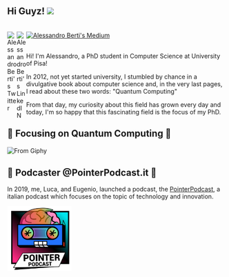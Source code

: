 ## Hi Guyz! <img src="https://media.giphy.com/media/hvRJCLFzcasrR4ia7z/giphy.gif" width="25px">

<br/>

 <a href="https://medium.com/@Brotherhood94">
  <img alt="Alessandro Berti's Medium" src="https://img.shields.io/badge/medium-%2312100E.svg?&style=for-the-badge&logo=medium&logoColor=white" height=25>
</a>
<a href="https://twitter.com/Attibro">
  <img align="left" alt="Alessandro Berti's Twitter" width="22px" src="https://raw.githubusercontent.com/peterthehan/peterthehan/master/assets/twitter.svg" />
</a>
<a href="https://www.linkedin.com/in/aleberti/">
  <img align="left" alt="Alessandro Berti's LinkedIN" width="22px" src="https://raw.githubusercontent.com/peterthehan/peterthehan/master/assets/linkedin.svg" />
</a>

<br/>
<br/>

Hi! I'm Alessandro, a PhD student in Computer Science at University of Pisa! <br/>

In 2012, not yet started university, I stumbled by chance in a divulgative book about computer science and, in the very last pages, I read about these two words:
"Quantum Computing" <br/>

From that day, my curiosity about this field has grown every day and today, I'm so happy that this fascinating field is the focus of my PhD.

  
## 🔭 Focusing on Quantum Computing 🔭

  <img align="center" alt="From Giphy" src="https://github.com/Brotherhood94/Brotherhood94/blob/main/super.gif" width="150" height="100" />

<br/>

## 🔭 Podcaster @PointerPodcast.it 🔭


In 2019, me, Luca, and Eugenio, launched a podcast, the [PointerPodcast](https://open.spotify.com/show/3XmDzcZv4rCIx1VpWrbrkh), a italian podcast which focuses on the topic of technology and innovation.

  <img align="center" alt="From Giphy" src="https://github.com/Brotherhood94/Brotherhood94/blob/main/pointerpodcast.png" width="150" height="150" />


<!--
**Brotherhood94/Brotherhood94** is a ✨ _special_ ✨ repository because its `README.md` (this file) appears on your GitHub profile.



![](https://visitor-badge.glitch.me/badge?page_id=Brotherhood94.Brotherhood94)

Here are some ideas to get you started:

- 🔭 I’m currently working on ...
- 🌱 I’m currently learning ...
- 👯 I’m looking to collaborate on ...
- 🤔 I’m looking for help with ...
- 💬 Ask me about ...
- 📫 How to reach me: ...
- 😄 Pronouns: ...
- ⚡ Fun fact: ...
-->

